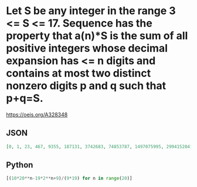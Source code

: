 # Let S be any integer in the range 3 <\= S <\= 17\. Sequence has the property that a\(n\)\*S is the sum of all positive integers whose decimal expansion has <\= n digits and contains at most two distinct nonzero digits p and q such that p\+q\=S\.
https://oeis.org/A328348
## JSON
```JSON
[0, 1, 23, 467, 9355, 187131, 3742683, 74853787, 1497075995, 29941520411, 598830409243, 11976608186907, 239532163742235, 4790643274852891, 95812865497074203, 1916257309941516827, 38325146198830402075, 766502923976608172571, 15330058479532163713563, 306601169590643274795547]
```
## Python
```Python
[(10*20**n-19*2**n+9)/(9*19) for n in range(20)]
```
